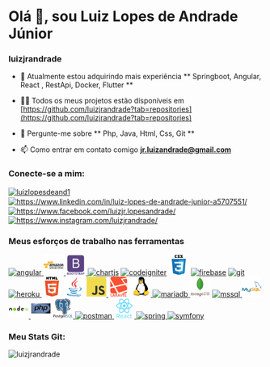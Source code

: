 <h1 align = "left"> Olá 👋, sou Luiz Lopes de Andrade Júnior  </h1>
<h3 align = "left"> luizjrandrade </h3>

- 🌱 Atualmente estou adquirindo mais experiência ** Springboot, Angular, React , RestApi, Docker, Flutter **

- 👨‍💻 Todos os meus projetos estão disponíveis em [https://github.com/luizjrandrade?tab=repositories](https://github.com/luizjrandrade?tab=repositories)

- 💬 Pergunte-me sobre ** Php, Java, Html, Css, Git **

- 📫 Como entrar em contato comigo **jr.luizandrade@gmail.com**

<h3 align = "left"> Conecte-se a mim: </h3>
<p align = "left">
<a href="https://twitter.com/luizlopesdeand1" target="_blank"><img align="center" src="https://raw.githubusercontent.com/rahuldkjain/github-profile-readme-generator/master/ src/images/icons/Social/twitter.svg" alt ="luizlopesdeand1" height="30" width="40"/></a>
<a href="https://linkedin.com/in/https://www.linkedin.com/in/luiz-lopes-de-andrade-junior-a5707551/" target="_blank"> <img align ="center" src = "https://raw.githubusercontent.com/rahuldkjain/github-profile-readme-generator/master/src/images/icons/Social/linked-in-alt.svg" alt = "https://www.linkedin.com/in/luiz-lopes-de-andrade-junior-a5707551/" height ="30" width="40"/> </a>
<a href ="https://fb.com/https://www.facebook.com/luizjr.lopesandrade/" target ="_blank "> <img align="center" src ="https://raw.githubusercontent.com/rahuldkjain/github-profile-readme-generator/master/src/images/icons/Social/facebook.svg" alt="https://www.facebook.com/luizjr.lopesandrade/ " height="30" largura="40"/> </a>
<a href="https://instagram.com/https://www.instagram.com/luizjrandrade/" target="_blank"> <img align = "center" src = "https://raw.githubusercontent.com/rahuldkjain/github-profile-readme-generator/master/src/images/icons/Social/instagram.svg" alt="https://www.instagram.com/luizjrandrade/" height="30" largura="40"/> </a>
</p>

<h3 align =" left ">Meus esforços de trabalho nas ferramentas</h3>
<p align = "left"> 
    <a href="https://angular.io" target="_blank" rel="noreferrer"> 
    <img src ="https://angular.io/assets/images/logos/angular/angular.svg" alt ="angular" width ="40 "height ="40"/> </a> 
    <a href ="https://aws.amazon.com "target ="_ blank "rel = "noreferrer"> <img src = "https://raw.githubusercontent.com/devicons/devicon/master/icons/amazonwebservices/amazonwebservices-original-wordmark.svg" alt = "aws" width = "40" height = " 40 "/> </a> 
    <a href="https://getbootstrap.com" target="_blank" rel="noreferrer"> <img src ="https://raw.githubusercontent.com/devicons/devicon/master/icons/bootstrap/bootstrap-plain-wordmark.svg "alt ="bootstrap" width =" 40 "height =" 40 "/> </a> 
    <a href ="https://www.chartjs.org "target ="_ blank " rel ="noreferrer"> <img src="https://www.chartjs.org/media/logo-title.svg" alt ="chartjs "width ="40 "height =" 40 "/></a> 
    <a href="https://codeigniter.com" target="_blank" rel="noreferrer"> <img src="https://cdn.worldvectorlogo.com/logos/codeigniter.svg" alt="codeigniter" width ="40" height ="40"/></a> 
    <a href ="https://www.w3schools.com/css/" target = "_blank" rel="noreferrer"> <img src="https://raw.githubusercontent.com/devicons/devicon/master/icons/css3/css3-original-wordmark.svg" alt ="css3" largura="40" height="40"/></a> 
    <a href="https://firebase.google.com/" target="_blank" rel="noreferrer"><img src="https://www.vectorlogo.zone/logos/firebase/firebase-icon.svg" alt="firebase" width="40" height="40"/></a> 
    <a href="https://git-scm.com/" target ="_blank " rel="noreferrer "> <img src="https://www.vectorlogo.zone/logos/git-scm/git-scm-icon.svg" alt="git" largura="40" altura= "40"/></a> 
    <a href="https://heroku.com" target="_blank" rel="noreferrer"> <img src="https://www.vectorlogo.zone/logos/heroku/heroku-icon.svg" alt="heroku" width="40" height="40"/> </a> 
    <a href ="https://www.w3.org/html/" target ="_blank" rel="noreferrer"> <img src="https://raw.githubusercontent.com/devicons/devicon/master/icons/html5/html5-original-wordmark.svg" alt ="html5" width="40" height="40"/></a> 
    <a href="https://www.java.com" target="_blank" rel="noreferrer"><img src="https://raw.githubusercontent.com/devicons/devicon/master/icons/java/java-original.svg" alt =" java" width="40" height="40"/></a> 
    <a href="https://desenvolvedor.mozilla.org/en-US/docs/Web/JavaScript" target="_blank" rel="noreferrer"><img src="https://raw.githubusercontent.com/devicons/devicon/master/icons/javascript/javascript-original.svg" alt="javascript" width="40" height="40"/> </a> 
    <a href ="https://laravel.com/" target="_ blank" rel="noreferrer"> <img src="https://raw.githubusercontent.com/devicons/devicon/master/icons/laravel/laravel-plain-wordmark.svg" alt="laravel" width="40" height="40"/></a> 
    <a href="https://www.linux.org/" target="_blank" rel="noreferrer"> <img src="https://raw.githubusercontent.com/devicons/devicon/master/icons/linux/linux-original.svg" alt ="linux" width="40" height ="40"/> </a> 
    <a href ="https://mariadb.org/" target ="_blank" rel="noreferrer"> <img src="https://www.vectorlogo.zone/logos/mariadb/mariadb-icon.svg" alt ="mariadb "width ="40" height ="40"/> </a> <a href="https://www.mongodb.com/" target="_blank" rel="noreferrer"> <img src="https://raw.githubusercontent.com/devicons/devicon/master/icons/mongodb/mongodb-original-wordmark.svg" alt="mongodb" width ="40" height ="40"/></a> 
    <a href ="https://www.microsoft.com/en-us/sql-server" target="_blank" rel ="noreferrer"> <img src="https://www.svgrepo.com/show/303229/microsoft-sql-server-logo.svg "alt ="mssql "width ="40" height ="40"/> </a> <a href ="https://www.mysql.com/" target="_ blank" rel="noreferrer"> <img src=" https://raw.githubusercontent.com/devicons/devicon/master/icons/mysql/mysql-original-wordmark.svg" alt="mysql" width="40" height="40"/> </a>
    <a href="https://nodejs.org" target="_blank" rel="noreferrer"> <img src="https://raw.githubusercontent.com/devicons/devicon/master/icons/nodejs/nodejs-original-wordmark.svg " alt="nodejs" width="40" height="40"/> </a><a href="https://www.php.net" target ="_blank " rel="noreferrer"> <img src= "https://raw.githubusercontent.com/devicons/devicon/master/icons/php/php-original.svg" alt ="php" width="40" height="40"/></a> 
    <a href="https://www.postgresql.org" target="_blank" rel="noreferrer"><img src="https://raw.githubusercontent.com/devicons/devicon/master/icons/postgresql/postgresql-original-wordmark.svg" alt="postgresql" width="40" height="40"/> </a> 
    <a href ="https://postman.com" target="_ blank" rel="noreferrer"> <img src="https://www.vectorlogo.zone/logos/getpostman/getpostman-icon.svg" alt="postman" width="40" height="40"/> </a> <a href="https://reactjs.org/" target="_blank" rel="noreferrer"> <img src ="https://raw.githubusercontent.com/devicons/devicon/master/icons/react/react-original-wordmark.svg" alt ="react" width="40" height="40"/> </a> 
    <a href="https://spring.io/" target="_ blank" rel="noreferrer"><img src="https://www.vectorlogo.zone/logos/springio/springio-icon.svg" alt="spring" width="40" height="40" /></a><a href="https://symfony.com" target="_blank" rel="noreferrer"> <img src="https://symfony.com/logos/symfony_black_03.svg" alt="symfony" width="40" height="40"/></a>  
</p>

<h3 align = "left"> Meu Stats Git: </h3>
<p><img align = "left" src = "https://github-readme-stats.vercel.app/api?username=luizjrandrade&show_icons=true&locale=en" alt = "luizjrandrade" /> </p>

